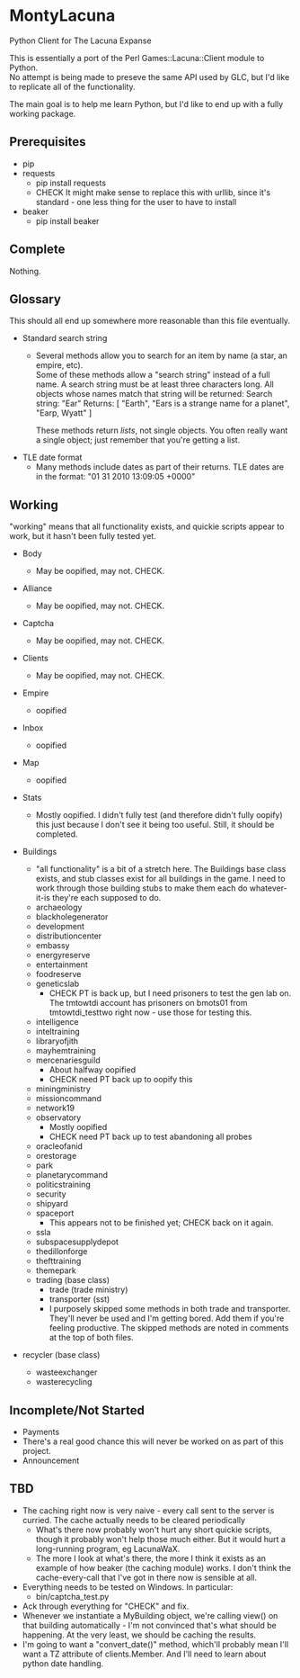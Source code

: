 MontyLacuna
===========

Python Client for The Lacuna Expanse

This is essentially a port of the Perl Games::Lacuna::Client module to Python.  
No attempt is being made to preseve the same API used by GLC, but I'd like to 
replicate all of the functionality.

The main goal is to help me learn Python, but I'd like to end up with a fully 
working package.

## Prerequisites
- pip
- requests
  - pip install requests
  - CHECK It might make sense to replace this with urllib, since it's standard - one less 
    thing for the user to have to install
- beaker
  - pip install beaker

## Complete
Nothing.

## Glossary
This should all end up somewhere more reasonable than this file eventually.

- Standard search string
  - Several methods allow you to search for an item by name (a star, an empire, etc).  
    Some of these methods allow a "search string" instead of a full name.  A search string 
    must be at least three characters long.  All objects whose names match that string 
    will be returned:
        Search string: "Ear"
        Returns: [ "Earth", "Ears is a strange name for a planet", "Earp, Wyatt" ]

    These methods return *lists*, not single objects.  You often really want a single 
    object; just remember that you're getting a list.
- TLE date format
  - Many methods include dates as part of their returns.  TLE dates are in the format:
    "01 31 2010 13:09:05 +0000"

## Working
"working" means that all functionality exists, and quickie scripts appear to 
work, but it hasn't been fully tested yet.

- Body
  - May be oopified, may not.  CHECK.
- Alliance
  - May be oopified, may not.  CHECK.
- Captcha
  - May be oopified, may not.  CHECK.
- Clients
  - May be oopified, may not.  CHECK.
- Empire
  - oopified
- Inbox
  - oopified
- Map
  - oopified
- Stats
  - Mostly oopified.  I didn't fully test (and therefore didn't fully oopify) this just 
    because I don't see it being too useful.  Still, it should be completed.

- Buildings
  - "all functionality" is a bit of a stretch here.  The Buildings base class 
exists, and stub classes exist for all buildings in the game.  I need to work 
through those building stubs to make them each do whatever-it-is they're each 
supposed to do.
  - archaeology
  - blackholegenerator
  - development
  - distributioncenter
  - embassy
  - energyreserve
  - entertainment
  - foodreserve
  - geneticslab
    - CHECK PT is back up, but I need prisoners to test the gen lab on.  The 
      tmtowtdi account has prisoners on bmots01 from tmtowtdi_testtwo right 
      now - use those for testing this.
  - intelligence
  - inteltraining
  - libraryofjith
  - mayhemtraining
  - mercenariesguild
    - About halfway oopified
    - CHECK need PT back up to oopify this
  - miningministry
  - missioncommand
  - network19
  - observatory
    - Mostly oopified
    - CHECK need PT back up to test abandoning all probes
  - oracleofanid
  - orestorage
  - park
  - planetarycommand
  - politicstraining
  - security
  - shipyard
  - spaceport
    - This appears not to be finished yet; CHECK back on it again.
  - ssla
  - subspacesupplydepot
  - thedillonforge
  - thefttraining
  - themepark
  - trading (base class)
    - trade (trade ministry)
    - transporter (sst)
    - I purposely skipped some methods in both trade and transporter.  They'll never be 
      used and I'm getting bored.  Add them if you're feeling productive.  The skipped 
      methods are noted in comments at the top of both files.
 - recycler (base class)
    - wasteexchanger
    - wasterecycling

## Incomplete/Not Started
- Payments
 - There's a real good chance this will never be worked on as part of this 
   project.
- Announcement

## TBD
- The caching right now is very naive - every call sent to the server is curried.  The 
  cache actually needs to be cleared periodically
  - What's there now probably won't hurt any short quickie scripts, though it probably 
    won't help those much either.  But it would hurt a long-running program, eg LacunaWaX.
  - The more I look at what's there, the more I think it exists as an example of how 
    beaker (the caching module) works.  I don't think the cache-every-call that I've got 
    in there now is sensible at all.
- Everything needs to be tested on Windows.  In particular:
  - bin/captcha_test.py
- Ack through everything for "CHECK" and fix.
- Whenever we instantiate a MyBuilding object, we're calling view() on that building 
  automatically - I'm not convinced that's what should be happening.  At the very least, 
  we should be caching the results.
- I'm going to want a "convert_date()" method, which'll probably mean I'll want a TZ 
  attribute of clients.Member.  And I'll need to learn about python date handling.

